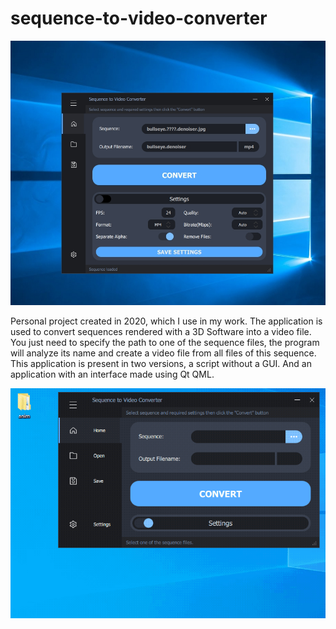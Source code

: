 # sequence-to-video-converter
![Demonstration of the app](https://raw.githubusercontent.com/KovalevCG/sequence-to-video-converter/master/gifs/1653743185955.jpg)
  
  
Personal project created in 2020, which I use in my work. 
The application is used to convert sequences rendered with a 3D Software into a video file. 
You just need to specify the path to one of the sequence files, the program will analyze its name and 
create a video file from all files of this sequence. 
This application is present in two versions, a script without a GUI. And an application with an interface made using Qt QML.
  
  
  
  
![Demonstration of the app](https://raw.githubusercontent.com/KovalevCG/sequence-to-video-converter/master/gifs/sequence_to_video_02.gif)
